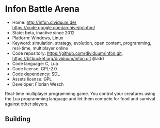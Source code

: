 # Infon Battle Arena

- Home: http://infon.dividuum.de/, https://code.google.com/archive/p/infon/
- State: beta, inactive since 2012
- Platform: Windows, Linux
- Keyword: simulation, strategy, evolution, open content, programming, real-time, multiplayer online
- Code repository: https://github.com/dividuum/infon.git, https://bitbucket.org/dividuum/infon.git @add
- Code language: C, Lua
- Code license: GPL-2.0
- Code dependency: SDL
- Assets license: GPL
- Developer: Florian Wesch

Real-time multiplayer programming game. You control your creatures using the Lua programming language and let them compete for food and survival against other players.

## Building
